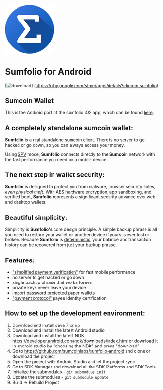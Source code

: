 ![ƀ](/images/iconn.png) 


# Sumfolio for Android

[![download](/images/icon-google-play.png)]
(https://play.google.com/store/apps/details?id=com.sumfolio)

## Sumcoin Wallet

This is the Android port of the sumfolio iOS app, which can be found [here](https://github.com/sumfolio/sumfolio/).

## A completely standalone sumcoin wallet:

**Sumfolio** is a real standalone sumcoin client. There is no server to get hacked or go down, so you can always access
your money. 

Using [SPV](https://en.sumcoin.it/wiki/Thin_Client_Security#Header-Only_Clients)
mode, **Sumfolio** connects directly to the **Sumcoin** network with the fast
performance you need on a mobile device.

## The next step in wallet security:

**Sumfolio** is designed to protect you from malware, browser security holes,
*even physical theft*. With AES hardware encryption, app sandboxing, and verified boot, **Sumfolio** represents a significant security advance over web and desktop wallets.

## Beautiful simplicity:

Simplicity is **Sumfolio's** core design principle. A simple backup phrase is
all you need to restore your wallet on another device if yours is ever lost or
broken.  Because **Sumfolio** is [deterministic](https://github.com/sumcoin/bips/blob/master/bip-0032.mediawiki),
your balance and transaction history can be recovered from just your backup phrase.

## Features:

- ["simplified payment verification"](https://github.com/sumcoin/bips/blob/master/bip-0037.mediawiki) for fast mobile performance
- no server to get hacked or go down
- single backup phrase that works forever
- private keys never leave your device
- import [password protected](https://github.com/sumcoin/bips/blob/master/bip-0038.mediawiki) paper wallets
- ["payment protocol"](https://github.com/sumcoin/bips/blob/master/bip-0070.mediawiki) payee identity certification

## How to set up the development environment:
1. Download and install Java 7 or up
2. Download and Install the latest Android studio
3. Download and install the latest NDK https://developer.android.com/ndk/downloads/index.html or download it in android studio by "choosing the NDK" and press "download"
4. Go to https://github.com/sumcoinlabs/sumfolio-android and clone or download the project
5. Open the project with Android Studio and let the project sync
6. Go to SDK Manager and download all the SDK Platforms and SDK Tools
7. Initialize the submodules - <code>git submodule init</code>
8. Update the submodules - <code>git submodule update</code>
9. Build -> Rebuild Project
